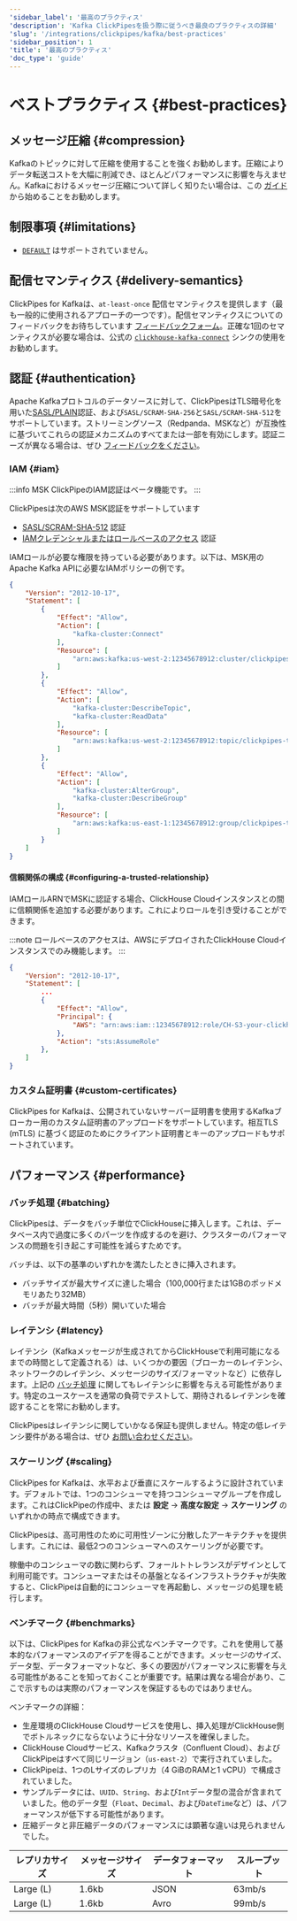 ```yaml
---
'sidebar_label': '最高のプラクティス'
'description': 'Kafka ClickPipesを扱う際に従うべき最良のプラクティスの詳細'
'slug': '/integrations/clickpipes/kafka/best-practices'
'sidebar_position': 1
'title': '最高のプラクティス'
'doc_type': 'guide'
---
```



# ベストプラクティス {#best-practices}

## メッセージ圧縮 {#compression}

Kafkaのトピックに対して圧縮を使用することを強くお勧めします。圧縮によりデータ転送コストを大幅に削減でき、ほとんどパフォーマンスに影響を与えません。Kafkaにおけるメッセージ圧縮について詳しく知りたい場合は、この [ガイド](https://www.confluent.io/blog/apache-kafka-message-compression/) から始めることをお勧めします。

## 制限事項 {#limitations}

- [`DEFAULT`](/sql-reference/statements/create/table#default) はサポートされていません。

## 配信セマンティクス {#delivery-semantics}
ClickPipes for Kafkaは、`at-least-once` 配信セマンティクスを提供します（最も一般的に使用されるアプローチの一つです）。配信セマンティクスについてのフィードバックをお待ちしています [フィードバックフォーム](https://clickhouse.com/company/contact?loc=clickpipes)。正確な1回のセマンティクスが必要な場合は、公式の [`clickhouse-kafka-connect`](https://clickhouse.com/blog/real-time-event-streaming-with-kafka-connect-confluent-cloud-clickhouse) シンクの使用をお勧めします。

## 認証 {#authentication}
Apache Kafkaプロトコルのデータソースに対して、ClickPipesはTLS暗号化を用いた[SASL/PLAIN](https://docs.confluent.io/platform/current/kafka/authentication_sasl/authentication_sasl_plain.html)認証、および`SASL/SCRAM-SHA-256`と`SASL/SCRAM-SHA-512`をサポートしています。ストリーミングソース（Redpanda、MSKなど）が互換性に基づいてこれらの認証メカニズムのすべてまたは一部を有効にします。認証ニーズが異なる場合は、ぜひ [フィードバックをください](https://clickhouse.com/company/contact?loc=clickpipes)。

### IAM {#iam}

:::info
MSK ClickPipeのIAM認証はベータ機能です。
:::

ClickPipesは次のAWS MSK認証をサポートしています

- [SASL/SCRAM-SHA-512](https://docs.aws.amazon.com/msk/latest/developerguide/msk-password.html) 認証
- [IAMクレデンシャルまたはロールベースのアクセス](https://docs.aws.amazon.com/msk/latest/developerguide/how-to-use-iam-access-control.html) 認証

IAMロールが必要な権限を持っている必要があります。以下は、MSK用のApache Kafka APIに必要なIAMポリシーの例です。

```json
{
    "Version": "2012-10-17",
    "Statement": [
        {
            "Effect": "Allow",
            "Action": [
                "kafka-cluster:Connect"
            ],
            "Resource": [
                "arn:aws:kafka:us-west-2:12345678912:cluster/clickpipes-testing-brokers/b194d5ae-5013-4b5b-ad27-3ca9f56299c9-10"
            ]
        },
        {
            "Effect": "Allow",
            "Action": [
                "kafka-cluster:DescribeTopic",
                "kafka-cluster:ReadData"
            ],
            "Resource": [
                "arn:aws:kafka:us-west-2:12345678912:topic/clickpipes-testing-brokers/*"
            ]
        },
        {
            "Effect": "Allow",
            "Action": [
                "kafka-cluster:AlterGroup",
                "kafka-cluster:DescribeGroup"
            ],
            "Resource": [
                "arn:aws:kafka:us-east-1:12345678912:group/clickpipes-testing-brokers/*"
            ]
        }
    ]
}
```

#### 信頼関係の構成 {#configuring-a-trusted-relationship}

IAMロールARNでMSKに認証する場合、ClickHouse Cloudインスタンスとの間に信頼関係を追加する必要があります。これによりロールを引き受けることができます。

:::note
ロールベースのアクセスは、AWSにデプロイされたClickHouse Cloudインスタンスでのみ機能します。
:::

```json
{
    "Version": "2012-10-17",
    "Statement": [
        ...
        {
            "Effect": "Allow",
            "Principal": {
                "AWS": "arn:aws:iam::12345678912:role/CH-S3-your-clickhouse-cloud-role"
            },
            "Action": "sts:AssumeRole"
        },
    ]
}
```

### カスタム証明書 {#custom-certificates}
ClickPipes for Kafkaは、公開されていないサーバー証明書を使用するKafkaブローカー用のカスタム証明書のアップロードをサポートしています。相互TLS (mTLS) に基づく認証のためにクライアント証明書とキーのアップロードもサポートされています。

## パフォーマンス {#performance}

### バッチ処理 {#batching}
ClickPipesは、データをバッチ単位でClickHouseに挿入します。これは、データベース内で過度に多くのパーツを作成するのを避け、クラスターのパフォーマンスの問題を引き起こす可能性を減らすためです。

バッチは、以下の基準のいずれかを満たしたときに挿入されます。
- バッチサイズが最大サイズに達した場合（100,000行または1GBのポッドメモリあたり32MB）
- バッチが最大時間（5秒）開いていた場合

### レイテンシ {#latency}

レイテンシ（Kafkaメッセージが生成されてからClickHouseで利用可能になるまでの時間として定義される）は、いくつかの要因（ブローカーのレイテンシ、ネットワークのレイテンシ、メッセージのサイズ/フォーマットなど）に依存します。上記の [バッチ処理](#batching) に関してもレイテンシに影響を与える可能性があります。特定のユースケースを通常の負荷でテストして、期待されるレイテンシを確認することを常にお勧めします。

ClickPipesはレイテンシに関していかなる保証も提供しません。特定の低レイテンシ要件がある場合は、ぜひ [お問い合わせください](https://clickhouse.com/company/contact?loc=clickpipes)。

### スケーリング {#scaling}

ClickPipes for Kafkaは、水平および垂直にスケールするように設計されています。デフォルトでは、1つのコンシューマを持つコンシューマグループを作成します。これはClickPipeの作成中、または **設定** -> **高度な設定** -> **スケーリング** のいずれかの時点で構成できます。

ClickPipesは、高可用性のために可用性ゾーンに分散したアーキテクチャを提供します。これには、最低2つのコンシューマへのスケーリングが必要です。

稼働中のコンシューマの数に関わらず、フォールトトレランスがデザインとして利用可能です。コンシューマまたはその基盤となるインフラストラクチャが失敗すると、ClickPipeは自動的にコンシューマを再起動し、メッセージの処理を続行します。

### ベンチマーク {#benchmarks}

以下は、ClickPipes for Kafkaの非公式なベンチマークです。これを使用して基本的なパフォーマンスのアイデアを得ることができます。メッセージのサイズ、データ型、データフォーマットなど、多くの要因がパフォーマンスに影響を与える可能性があることを知っておくことが重要です。結果は異なる場合があり、ここで示すものは実際のパフォーマンスを保証するものではありません。

ベンチマークの詳細：

- 生産環境のClickHouse Cloudサービスを使用し、挿入処理がClickHouse側でボトルネックにならないように十分なリソースを確保しました。
- ClickHouse Cloudサービス、Kafkaクラスタ（Confluent Cloud）、およびClickPipeはすべて同じリージョン（`us-east-2`）で実行されていました。
- ClickPipeは、1つのLサイズのレプリカ（4 GiBのRAMと1 vCPU）で構成されていました。
- サンプルデータには、`UUID`、`String`、および`Int`データ型の混合が含まれていました。他のデータ型（`Float`、`Decimal`、および`DateTime`など）は、パフォーマンスが低下する可能性があります。
- 圧縮データと非圧縮データのパフォーマンスには顕著な違いは見られませんでした。

| レプリカサイズ | メッセージサイズ | データフォーマット | スループット   |
|----------------|------------------|--------------------|----------------|
| Large (L)      | 1.6kb            | JSON               | 63mb/s         |
| Large (L)      | 1.6kb            | Avro               | 99mb/s         |
